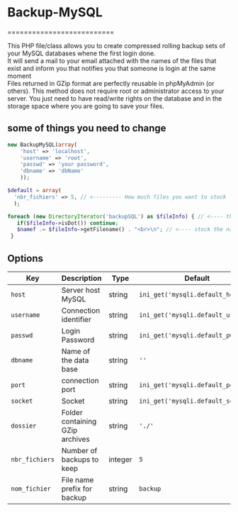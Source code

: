 # Backup-MySQL
==========================

This PHP file/class allows you to create compressed rolling backup sets of your MySQL databases whene the first login done.
<br> 
It will send a mail to your email attached with the names of the files that exist and inform you that notifies you that someone is login at the same moment
<br>
Files returned in GZip format are perfectly reusable in phpMyAdmin (or others).
This method does not require root or administrator access to your server.
You just need to have read/write rights on the database and in the storage space where you are going to save your files.

some of things you need to change
---------------------

```php
new BackupMySQL(array(
	'host' => 'localhost',
	'username' => 'root',
	'passwd' => 'your password',
	'dbname' => 'dbName'
	));
```

```php
$default = array(
  'nbr_fichiers' => 5, // <--------- How much files you want to stock
  ); 
 ```
 
 
 ```php
 foreach (new DirectoryIterator('backupSQL') as $fileInfo) { // <---- the name of the folder you want to stock the files in
    if($fileInfo->isDot()) continue;
    $namef .= $fileInfo->getFilename() . "<br>\n"; // <---- stock the name of files to an sting 
  }
  ```

Options
-------

| Key | Description | Type | Default |
|------|-------------|------|---------|
| `host` | Server host MySQL | string | `ini_get('mysqli.default_host')` |
| `username` | Connection identifier | string | `ini_get('mysqli.default_user')` |
| `passwd` | Login Password | string | `ini_get('mysqli.default_pw')` |
| `dbname` | Name of the data base | string | `''` |
| `port` | connection port | string | `ini_get('mysqli.default_port')` |
| `socket` | Socket | string | `ini_get('mysqli.default_socket')` |
| `dossier` | Folder containing GZip archives | string | `'./'` |
| `nbr_fichiers` | Number of backups to keep | integer | `5` |
| `nom_fichier` | File name prefix for backup | string | `backup` |

